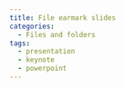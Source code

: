 ```yaml
---
title: File earmark slides
categories:
  - Files and folders
tags:
  - presentation
  - keynote
  - powerpoint
---
```

